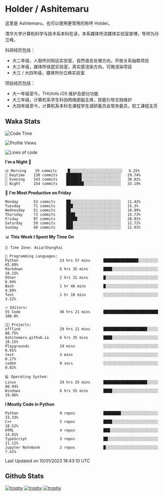 # Holder / Ashitemaru

这里是 Ashitemaru，也可以使用更常用的称呼 Holder。

清华大学计算机科学与技术系本科在读，本系媒体所流媒体实验室直博，导师为孙立峰。

科研经历包括：

- 大二年级，人智所刘知远实验室，自然语言处理方向，开放关系抽取项目
- 大三年级，媒体所徐昆实验室，真实感渲染方向，可微渲染项目
- 大三 / 大四年级，媒体所孙立峰实验室

项目经历包括：

- 大一年级至今，THUInfo iOS 维护及部分功能
- 大三年级，计算机系学生科协网络部副主席，技能引导文档维护
- 大四年级至今，计算机系本科生课程学生调研委员会常务委员，软工课程主页

## Waka Stats

<!--START_SECTION:waka-->
![Code Time](http://img.shields.io/badge/Code%20Time-416%20hrs%2041%20mins-blue)

![Profile Views](http://img.shields.io/badge/Profile%20Views-2-blue)

![Lines of code](https://img.shields.io/badge/From%20Hello%20World%20I%27ve%20Written-329%20Thousand%20lines%20of%20code-blue)

**I'm a Night 🦉** 

```text
🌞 Morning    29 commits     █░░░░░░░░░░░░░░░░░░░░░░░░   6.25% 
🌆 Daytime    138 commits    ███████░░░░░░░░░░░░░░░░░░   29.74% 
🌃 Evening    143 commits    ███████░░░░░░░░░░░░░░░░░░   30.82% 
🌙 Night      154 commits    ████████░░░░░░░░░░░░░░░░░   33.19%

```
📅 **I'm Most Productive on Friday** 

```text
Monday       53 commits     ██░░░░░░░░░░░░░░░░░░░░░░░   11.42% 
Tuesday      71 commits     ███░░░░░░░░░░░░░░░░░░░░░░   15.3% 
Wednesday    51 commits     ██░░░░░░░░░░░░░░░░░░░░░░░   10.99% 
Thursday     73 commits     ████░░░░░░░░░░░░░░░░░░░░░   15.73% 
Friday       97 commits     █████░░░░░░░░░░░░░░░░░░░░   20.91% 
Saturday     59 commits     ███░░░░░░░░░░░░░░░░░░░░░░   12.72% 
Sunday       60 commits     ███░░░░░░░░░░░░░░░░░░░░░░   12.93%

```


📊 **This Week I Spent My Time On** 

```text
⌚︎ Time Zone: Asia/Shanghai

💬 Programming Languages: 
Python                   23 hrs 57 mins      ████████████████░░░░░░░░░   65.89% 
Markdown                 6 hrs 35 mins       ████░░░░░░░░░░░░░░░░░░░░░   18.15% 
Other                    2 hrs 31 mins       █░░░░░░░░░░░░░░░░░░░░░░░░   6.94% 
Bash                     1 hr 46 mins        █░░░░░░░░░░░░░░░░░░░░░░░░   4.89% 
Text                     1 hr 10 mins        ░░░░░░░░░░░░░░░░░░░░░░░░░   3.22%

🔥 Editors: 
VS Code                  36 hrs 21 mins      █████████████████████████   100.0%

🐱‍💻 Projects: 
offline                  29 hrs 21 mins      ████████████████████░░░░░   80.75% 
Ashitemaru.github.io     6 hrs 35 mins       ████░░░░░░░░░░░░░░░░░░░░░   18.15% 
Playgrounds              19 mins             ░░░░░░░░░░░░░░░░░░░░░░░░░   0.91% 
test                     3 mins              ░░░░░░░░░░░░░░░░░░░░░░░░░   0.17% 
codeh                    0 secs              ░░░░░░░░░░░░░░░░░░░░░░░░░   0.02%

💻 Operating System: 
Linux                    29 hrs 25 mins      ████████████████████░░░░░   80.94% 
Windows                  6 hrs 55 mins       ████░░░░░░░░░░░░░░░░░░░░░   19.06%

```

**I Mostly Code in Python** 

```text
Python                   9 repos             ████████░░░░░░░░░░░░░░░░░   33.33% 
C++                      5 repos             ████░░░░░░░░░░░░░░░░░░░░░   18.52% 
HTML                     4 repos             ███░░░░░░░░░░░░░░░░░░░░░░   14.81% 
TypeScript               3 repos             ██░░░░░░░░░░░░░░░░░░░░░░░   11.11% 
Jupyter Notebook         2 repos             █░░░░░░░░░░░░░░░░░░░░░░░░   7.41%

```



 Last Updated on 10/01/2023 18:43:10 UTC
<!--END_SECTION:waka-->

## Github Stats

[![trophy](https://github-profile-trophy.vercel.app/?username=Ashitemaru&column=7)](https://github.com/Ashitemaru)
[![trophy](https://github-readme-stats.vercel.app/api?username=Ashitemaru&show_icons=true&include_all_commits=true)](https://github.com/Ashitemaru)
[![trophy](https://github-readme-stats.vercel.app/api/top-langs/?username=Ashitemaru&layout=compact)](https://github.com/Ashitemaru)

<!--
**Ashitemaru/Ashitemaru** is a ✨ _special_ ✨ repository because its `README.md` (this file) appears on your GitHub profile.

Here are some ideas to get you started:

- 🔭 I’m currently working on ...
- 🌱 I’m currently learning ...
- 👯 I’m looking to collaborate on ...
- 🤔 I’m looking for help with ...
- 💬 Ask me about ...
- 📫 How to reach me: ...
- 😄 Pronouns: ...
- ⚡ Fun fact: ...
-->
